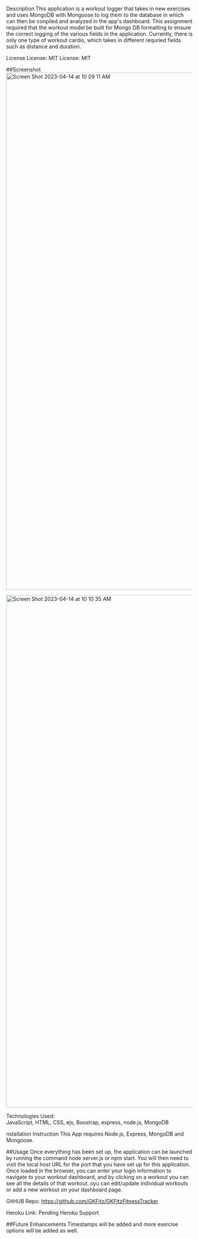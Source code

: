 Description
This application is a workout logger that takes in new exercises and uses MongoDB with Mongoose to log them to the database in which can then be conpiled and analyzed in the app's dashboard. This assignment required that the workout model be built for Mongo DB formatting to ensure the correct logging of the various fields in the application. Currently, there is only one type of workout cardio, which takes in different requried fields such as distance and duration.

License
License: MIT License: MIT

##Screenshot
<img width="1391" alt="Screen Shot 2023-04-14 at 10 09 11 AM" src="https://user-images.githubusercontent.com/73301331/232068849-022b75a9-bb49-463a-9157-d5d74cf84a60.png">


<img width="1379" alt="Screen Shot 2023-04-14 at 10 10 35 AM" src="https://user-images.githubusercontent.com/73301331/232068718-6376a672-25be-4894-8024-3e6f7a56aca0.png">


Technologies Used:  
 JavaScript, HTML, CSS, ejs, Boostrap, express, node.js, MongoDB

 nstallation Instruction
This App requires Node.js, Express, MongoDB and Mongoose.

##Usage Once everything has been set up, the application can be launched by running the command node server.js or npm start. You will then need to visit the local host URL for the port that you have set up for this application. Once loaded in the browser, you can enter your login information to navigate to your workout dashboard, and by clicking on a workout you can see all the details of that workout. oyu can edit/update individual workouts or add a new workout on your dashboard page. 



GitHUB Repo:
https://github.com/GKFitz/GKFitzFitnessTracker

Heroku Link:
Pending Heroku Support

##Future Enhancements
Timestamps will be added and more exercise options will be added as well.